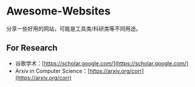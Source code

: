 # Awesome-Websites

分享一些好用的网站，可能是工具类/科研类等不同用途。

## For Research

- 谷歌学术：[https://scholar.google.com/](https://scholar.google.com/)
- Arxiv in Computer Science：[https://arxiv.org/corr](https://arxiv.org/corr)

